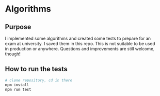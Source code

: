 # Algorithms

## Purpose
I implemented some algorithms and created some tests to prepare for an exam at university. I saved them in this repo.
This is not suitable to be used in production or anywhere. Questions and improvements are still welcome, though!

## How to run the tests
```sh
# clone repository, cd in there
npm install
npm run test
```

